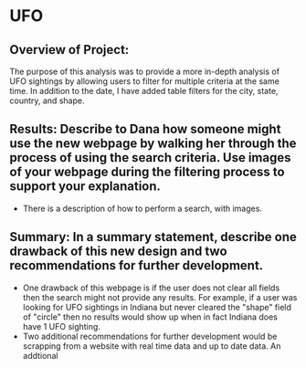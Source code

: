 # UFO
## Overview of Project:
The purpose of this analysis was to provide a more in-depth analysis of UFO sightings by allowing users to filter for multiple criteria at the same time. In addition to the date, I have added table filters for the city, state, country, and shape.

## Results: Describe to Dana how someone might use the new webpage by walking her through the process of using the search criteria. Use images of your webpage during the filtering process to support your explanation.

* There is a description of how to perform a search, with images.

## Summary: In a summary statement, describe one drawback of this new design and two recommendations for further development.

* One drawback of this webpage is if the user does not clear all fields then the search might not provide any results. For example, if a user was looking for UFO sightings in Indiana but never cleared the "shape" field of "circle" then no results would show up when in fact Indiana does have 1 UFO sighting.
* Two additional recommendations for further development would be scrapping from a website with real time data and up to date data. An addtional 
